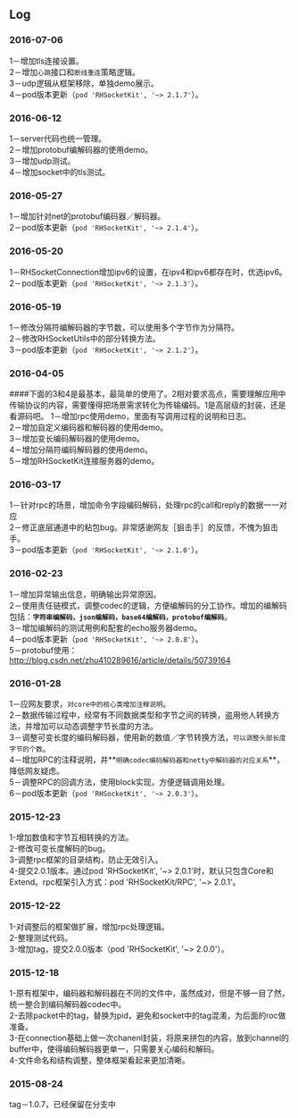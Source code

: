 ## Log
### 2016-07-06
1－增加tls连接设置。</br>
2－增加`心跳`接口和`断线重连`策略逻辑。</br>
3－udp逻辑从框架移除，单独demo展示。</br>
4－pod版本更新（`pod 'RHSocketKit', '~> 2.1.7'`）。

### 2016-06-12
1－server代码也统一管理。</br>
2－增加protobuf编解码器的使用demo。</br>
3－增加udp测试。</br>
4－增加socket中的tls测试。

### 2016-05-27
1－增加针对net的protobuf编码器／解码器。</br>
2－pod版本更新（`pod 'RHSocketKit', '~> 2.1.4'`）。

### 2016-05-20
1－RHSocketConnection增加ipv6的设置，在ipv4和ipv6都存在时，优选ipv6。<br/>
2－pod版本更新（`pod 'RHSocketKit', '~> 2.1.3'`）。

### 2016-05-19
1－修改分隔符编解码器的字节数，可以使用多个字节作为分隔符。<br/>
2－修改RHSocketUtils中的部分转换方法。<br/>
3－pod版本更新（`pod 'RHSocketKit', '~> 2.1.2'`）。

### 2016-04-05
####下面的3和4是最基本，最简单的使用了。2相对要求高点，需要理解应用中传输协议的内容，需要懂得把场景需求转化为传输编码。1是高层级的封装，还是看源码吧。
1－增加rpc使用demo，里面有写调用过程的说明和日志。<br/>
2－增加自定义编码器和解码器的使用demo。<br/>
3－增加变长编码解码器的使用demo。<br/>
4－增加分隔符编码解码器的使用demo。<br/>
5－增加RHSocketKit连接服务器的demo。

### 2016-03-17
1－针对rpc的场景，增加命令字段编码解码，处理rpc的call和reply的数据一一对应<br/>
2－修正底层通道中的粘包bug。非常感谢网友［狙击手］的反馈，不愧为狙击手。<br/>
3－pod版本更新（`pod 'RHSocketKit', '~> 2.1.0'`）。

### 2016-02-23
1－增加异常输出信息，明确输出异常原因。<br/>
2－使用责任链模式，调整codec的逻辑，方便编解码的分工协作。增加的编解码包括：**`字符串编解码，json编解码，base64编解码，protobuf编解码`**。<br/>
3－增加编解码的测试用例和配套的echo服务器demo。<br/>
4－pod版本更新（`pod 'RHSocketKit', '~> 2.0.8'`）。<br/>
5－protobuf使用：<http://blog.csdn.net/zhu410289616/article/details/50739164>

### 2016-01-28
1－应网友要求，`对core中的核心类增加注释说明`。<br/>
2－数据传输过程中，经常有不同数据类型和字节之间的转换，盗用他人转换方法，并增加可以动态调整字节长度的方法。<br/>
3－调整可变长度的编码解码器，使用新的数值／字节转换方法，`可以调整头部长度字节的个数`。<br/>
4－增加RPC的注释说明，并**`明确codec编码解码器和netty中解码器的对应关系`**，降低网友疑虑。<br/>
5－调整RPC的回调方法，使用block实现，方便逻辑调用处理。<br/>
6－pod版本更新（`pod 'RHSocketKit', '~> 2.0.3'`）。

### 2015-12-23
1-增加数值和字节互相转换的方法。<br/>
2-修改可变长度解码的bug。<br/>
3-调整rpc框架的目录结构，防止无效引入。<br/>
4-提交2.0.1版本。通过pod 'RHSocketKit', '~> 2.0.1'时，默认只包含Core和Extend。rpc框架引入方式：pod 'RHSocketKit/RPC', '~> 2.0.1'。

### 2015-12-22
1-对调整后的框架做扩展，增加rpc处理逻辑。<br/>
2-整理测试代码。<br/>
3-增加tag，提交2.0.0版本（pod 'RHSocketKit', '~> 2.0.0'）。<br/>

### 2015-12-18
1-原有框架中，编码器和解码器在不同的文件中，虽然成对，但是不够一目了然，统一整合到编码解码器codec中。<br/>
2-去除packet中的tag，替换为pid，避免和socket中的tag混淆，为后面的roc做准备。<br/>
3-在connection基础上做一次chanenl封装，将原来拼包的内容，放到channel的buffer中，使得编码解码器更单一，只需要关心编码和解码。<br/>
4-文件命名和结构调整，整体框架看起来更加清晰。<br/>

### 2015-08-24
tag－1.0.7，已经保留在分支中
